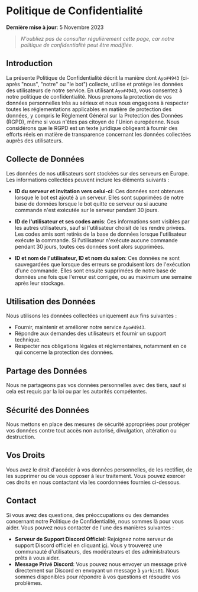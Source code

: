 # Politique de Confidentialité
**Dernière mise à jour**: 5 Novembre 2023
> *N'oubliez pas de consulter régulièrement cette page, car notre politique de confidentialité peut être modifiée.*

## Introduction
La présente Politique de Confidentialité décrit la manière dont `Ayo#4943` (ci-après "nous", "notre" ou "le bot") collecte, utilise et protège les données des utilisateurs de notre service. En utilisant `Ayo#4943`, vous consentez à notre politique de confidentialité. Nous prenons la protection de vos données personnelles très au sérieux et nous nous engageons à respecter toutes les réglementations applicables en matière de protection des données, y compris le Règlement Général sur la Protection des Données (RGPD), même si vous n'êtes pas citoyen de l'Union européenne. Nous considérons que le RGPD est un texte juridique obligeant à fournir des efforts réels en matière de transparence concernant les données collectées auprès des utilisateurs.

## Collecte de Données
Les données de nos utilisateurs sont stockées sur des serveurs en Europe. Les informations collectées peuvent inclure les éléments suivants :
- **ID du serveur et invitation vers celui-ci**: Ces données sont obtenues lorsque le bot est ajouté à un serveur. Elles sont supprimées de notre base de données lorsque le bot quitte ce serveur ou si aucune commande n'est exécutée sur le serveur pendant 30 jours.

- **ID de l'utilisateur et ses codes amis**: Ces informations sont visibles par les autres utilisateurs, sauf si l'utilisateur choisit de les rendre privées. Les codes amis sont retirés de la base de données lorsque l'utilisateur exécute la commande. Si l'utilisateur n'exécute aucune commande pendant 30 jours, toutes ces données sont alors supprimées.

- **ID et nom de l'utilisateur, ID et nom du salon**: Ces données ne sont sauvegardées que lorsque des erreurs se produisent lors de l'exécution d'une commande. Elles sont ensuite supprimées de notre base de données une fois que l'erreur est corrigée, ou au maximum une semaine après leur stockage.


## Utilisation des Données
Nous utilisons les données collectées uniquement aux fins suivantes :

- Fournir, maintenir et améliorer notre service `Ayo#4943`.
- Répondre aux demandes des utilisateurs et fournir un support technique.
- Respecter nos obligations légales et réglementaires, notamment en ce qui concerne la protection des données.

## Partage des Données
Nous ne partageons pas vos données personnelles avec des tiers, sauf si cela est requis par la loi ou par les autorités compétentes.

## Sécurité des Données
Nous mettons en place des mesures de sécurité appropriées pour protéger vos données contre tout accès non autorisé, divulgation, altération ou destruction.

## Vos Droits
Vous avez le droit d'accéder à vos données personnelles, de les rectifier, de les supprimer ou de vous opposer à leur traitement. Vous pouvez exercer ces droits en nous contactant via les coordonnées fournies ci-dessous.

## Contact
Si vous avez des questions, des préoccupations ou des demandes concernant notre Politique de Confidentialité, nous sommes là pour vous aider. Vous pouvez nous contacter de l'une des manières suivantes :
- **Serveur de Support Discord Officiel**: Rejoignez notre serveur de support Discord officiel en cliquant [ici](https://discord.com/invite/H97txXkNBv). Vous y trouverez une communauté d'utilisateurs, des modérateurs et des administrateurs prêts à vous aider.
- **Message Privé Discord**: Vous pouvez nous envoyer un message privé directement sur Discord en envoyant un message à `yarkis01`. Nous sommes disponibles pour répondre à vos questions et résoudre vos problèmes.
